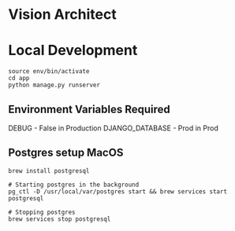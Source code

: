 # Vision Architect

# Local Development
```
source env/bin/activate
cd app
python manage.py runserver
```

## Environment Variables Required
DEBUG - False in Production
DJANGO_DATABASE - Prod in Prod


## Postgres setup MacOS

```
brew install postgresql

# Starting postgres in the background
pg_ctl -D /usr/local/var/postgres start && brew services start postgresql

# Stopping postgres
brew services stop postgresql
```